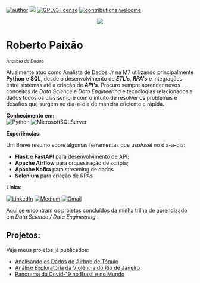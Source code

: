 [![author](https://img.shields.io/badge/author-robertopaixão-red.svg)](https://www.linkedin.com/in/roberto-paixao95/) [![](https://img.shields.io/badge/python-3.9+-blue.svg)](https://www.python.org/downloads/release/python-392/) [![GPLv3 license](https://img.shields.io/badge/License-GPLv3-blue.svg)](http://perso.crans.org/besson/LICENSE.html) [![contributions welcome](https://img.shields.io/badge/contributions-welcome-brightgreen.svg?style=flat)](https://github.com/roberto-paixao/roberto-paixao/issues)

<p align="center">
  <img src="img/Banner_Principal.png" >
</p>

# Roberto Paixão
<sub>*Analista de Dados*</sub>

Atualmente atuo como Analista de Dados Jr na M7 utilizando principalmente __Python__ e __SQL__, desde o desenvolvimento de ***ETL's***, ***RPA's*** e integrações entre sistemas até a criação de ***API's***. Procuro sempre aprender novos conceitos de _Data Science_ e _Data Engineering_ e tecnologias relacionados a dados todos os dias sempre com o intuito de resolver os problemas e desafios que surgem no dia-a-dia de maneira eficiente e rápida. 


**Conhecimento em:** <br>
![Python](https://img.shields.io/badge/python-3670A0?style=for-the-badge&logo=python&logoColor=ffdd54)
![MicrosoftSQLServer](https://img.shields.io/badge/Microsoft%20SQL%20Sever-CC2927?style=for-the-badge&logo=microsoft%20sql%20server&logoColor=white)


**Experiências:** <br>

Um Breve resumo sobre algumas ferramentas que uso/usei no dia-a-dia: <br>
- **Flask** e **FastAPI** para desenvolvimento de API; <br>
- **Apache Airflow** para orquestração de scripts; <br>
- **Apache Kafka** para streaming de dados <br>
- **Selenium** para criação de RPAs <br>
        

**Links:**

[<img alt="LinkedIn" src="https://img.shields.io/badge/LinkedIn-0077B5?style=for-the-badge&logo=linkedin&logoColor=white"/>](https://www.linkedin.com/in/roberto-paixao95/)
[![Medium](https://img.shields.io/badge/Medium-12100E?style=for-the-badge&logo=medium&logoColor=white)](https://medium.com/@robertocsp95)
[![Gmail](https://img.shields.io/badge/Gmail-D14836?style=for-the-badge&logo=gmail&logoColor=white)](mailto:robertocsp95@gmail.com)


Aqui se encontram os projetos concluídos da minha trilha de aprendizado em _Data Science / Data Engineering_ .

## Projetos:
Veja meus projetos já publicados:

* [Analisando os Dados do Airbnb de Tóquio](https://github.com/roberto-paixao/analise-airbnb-toquio/blob/main/Analise_de_Dados_Airbnb_T%C3%B3quio.ipynb)
* [Análise Exploratória da Violência do Rio de Janeiro](https://github.com/roberto-paixao/Analise_Violencia_do_Rio/blob/main/Analisando_a_Viol%C3%AAncia_no_Rio_de_Janeiro.ipynb)
* [Panorama da Covid-19 no Brasil e no Mundo](https://github.com/roberto-paixao/panorama-covid-mundial/blob/main/Panorama_do_COVID_19_no_Brasil_e_no_Mundo.ipynb)

